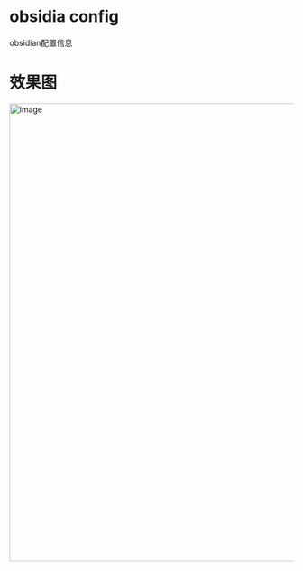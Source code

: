 # obsidia  config
obsidian配置信息

# 效果图
<img width="811" alt="image" src="https://user-images.githubusercontent.com/23052750/203710999-75ada2bd-023e-4f5a-8d38-5c762b8c39d5.png">
